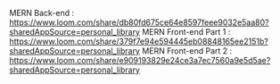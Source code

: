 MERN Back-end : https://www.loom.com/share/db80fd675ce64e8597feee9032e5aa80?sharedAppSource=personal_library
MERN Front-end Part 1 : https://www.loom.com/share/379f7e94e594445eb08848165ee2151b?sharedAppSource=personal_library
MERN Front-end Part 2 : https://www.loom.com/share/e909193829e24ce3a7ec7560a9e5d5ae?sharedAppSource=personal_library
